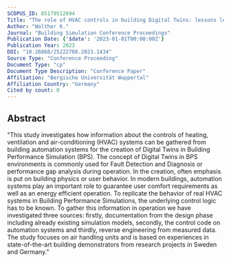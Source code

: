 ```yaml
---
SCOPUS_ID: 85179512694
Title: "The role of HVAC controls in building Digital Twins: lessons learned from demonstration buildings with an application to air handling units"
Author: "Walther K."
Journal: "Building Simulation Conference Proceedings"
Publication Date: {'$date': '2023-01-01T00:00:00Z'}
Publication Year: 2023
DOI: "10.26868/25222708.2023.1434"
Source Type: "Conference Proceeding"
Document Type: "cp"
Document Type Description: "Conference Paper"
Affiliation: "Bergische Universität Wuppertal"
Affiliation Country: "Germany"
Cited by count: 0
---
```


## Abstract
"This study investigates how information about the controls of heating, ventilation and air-conditioning (HVAC) systems can be gathered from building automation systems for the creation of Digital Twins in Building Performance Simulation (BPS). The concept of Digital Twins in BPS environments is commonly used for Fault Detection and Diagnosis or performance gap analysis during operation. In the creation, often emphasis is put on building physics or user behavior. In modern buildings, automation systems play an important role to guarantee user comfort requirements as well as an energy efficient operation. To replicate the behavior of real HVAC systems in Building Performance Simulations, the underlying control logic has to be known. To gather this information in operation we have investigated three sources: firstly, documentation from the design phase including already existing simulation models, secondly, the control code on automation systems and thirdly, reverse engineering from measured data. The study focuses on air handling units and is based on experiences in state-of-the-art building demonstrators from research projects in Sweden and Germany."
